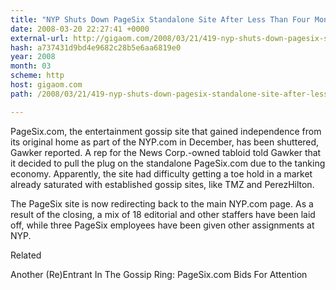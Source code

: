 ```yaml
---
title: "NYP Shuts Down PageSix Standalone Site After Less Than Four Months"
date: 2008-03-20 22:27:41 +0000
external-url: http://gigaom.com/2008/03/21/419-nyp-shuts-down-pagesix-standalone-site-after-less-than-four-months/
hash: a737431d9bd4e9682c28b5e6aa6819e0
year: 2008
month: 03
scheme: http
host: gigaom.com
path: /2008/03/21/419-nyp-shuts-down-pagesix-standalone-site-after-less-than-four-months/

---
```


PageSix.com, the entertainment gossip site that gained independence from its original home as part of the NYP.com in December, has been shuttered, Gawker reported. A rep for the News Corp.-owned tabloid told Gawker that it decided to pull the plug on the standalone PageSix.com due to the tanking economy. Apparently, the site had difficulty getting a toe hold in a market already saturated with established gossip sites, like TMZ and PerezHilton.



The PageSix site is now redirecting back to the main NYP.com page. As a result of the closing, a mix of 18 editorial and other staffers have been laid off, while three PageSix employees have been given other assignments at NYP.


Related


Another (Re)Entrant In The Gossip Ring: PageSix.com Bids For Attention
